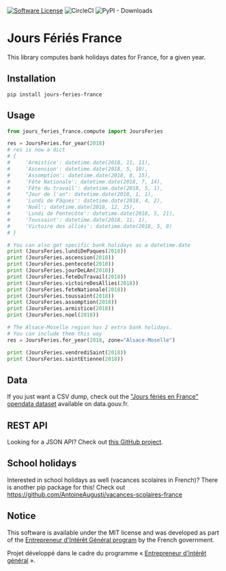 [![Software License](https://img.shields.io/badge/License-MIT-orange.svg?style=flat-square)](https://github.com/AntoineAugusti/jours-feries-france/blob/master/LICENSE.md)
![CircleCI](https://img.shields.io/circleci/project/github/AntoineAugusti/jours-feries-france.svg?style=flat-square)
![PyPI - Downloads](https://img.shields.io/pypi/dm/jours-feries-france.svg?style=flat-square)

# Jours Fériés France
This library computes bank holidays dates for France, for a given year.

## Installation
```
pip install jours-feries-france
```

## Usage
```python
from jours_feries_france.compute import JoursFeries

res = JoursFeries.for_year(2018)
# res is now a dict
# {
#     'Armistice': datetime.date(2018, 11, 11),
#     'Ascension': datetime.date(2018, 5, 10),
#     'Assomption': datetime.date(2018, 8, 15),
#     'Fête Nationale': datetime.date(2018, 7, 14),
#     'Fête du travail': datetime.date(2018, 5, 1),
#     "Jour de l'an": datetime.date(2018, 1, 1),
#     'Lundi de Pâques': datetime.date(2018, 4, 2),
#     'Noël': datetime.date(2018, 12, 25),
#     'Lundi de Pentecôte': datetime.date(2018, 5, 21),
#     'Toussaint': datetime.date(2018, 11, 1),
#     'Victoire des alliés': datetime.date(2018, 5, 8)
# }

# You can also get specific bank holidays as a datetime.date
print (JoursFeries.lundiDePaques(2018))
print (JoursFeries.ascension(2018))
print (JoursFeries.pentecote(2018))
print (JoursFeries.jourDeLAn(2018))
print (JoursFeries.feteDuTravail(2018))
print (JoursFeries.victoireDesAllies(2018))
print (JoursFeries.feteNationale(2018))
print (JoursFeries.toussaint(2018))
print (JoursFeries.assomption(2018))
print (JoursFeries.armistice(2018))
print (JoursFeries.noel(2018))

# The Alsace-Moselle region has 2 extra bank holidays.
# You can include them this way
res = JoursFeries.for_year(2018, zone="Alsace-Moselle")

print (JoursFeries.vendrediSaint(2018))
print (JoursFeries.saintEtienne(2018))
```

## Data
If you just want a CSV dump, check out the ["Jours fériés en France" opendata dataset](https://www.data.gouv.fr/fr/datasets/jours-feries-en-france/) available on data.gouv.fr.

## REST API
Looking for a JSON API? Check out [this GitHub project](https://github.com/AntoineAugusti/api-jours-feries-france).

## School holidays
Interested in school holidays as well (vacances scolaires in French)? There is another pip package for this! Check out https://github.com/AntoineAugusti/vacances-scolaires-france

## Notice
This software is available under the MIT license and was developed as part of the [Entrepreneur d'Intérêt Général program](https://entrepreneur-interet-general.etalab.gouv.fr) by the French government.

Projet développé dans le cadre du programme « [Entrepreneur d’intérêt général](https://entrepreneur-interet-general.etalab.gouv.fr) ».
